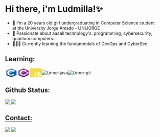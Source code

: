 

# Hi there, i'm Ludmilla!✨
- 🌱 I'm a 20 years old girl undergraduating in Computer Science student at the University Jorge Amado - UNIJORGE
- 🤖 Passionate about aaaall technology's: programming, cybersecurity, quantum computers...
- 👩🏽‍💻 Currently learning the fundamentals of DevOps and CyberSec



  
## **Learning:**
  <img align="center" alt="Linne-C" height="30" width="40" src="https://raw.githubusercontent.com/devicons/devicon/master/icons/c/c-original.svg"><img align="center" alt="Linne-Csharp" height="30" width="40" src="https://raw.githubusercontent.com/devicons/devicon/master/icons/csharp/csharp-original.svg"><img align="center" alt="Linne-Js" height="30" width="40" src="https://raw.githubusercontent.com/devicons/devicon/master/icons/javascript/javascript-plain.svg"><img align="center" alt="Linne-java" height="30" width="40" img src="https://cdn.jsdelivr.net/gh/devicons/devicon@latest/icons/java/java-original.svg" /><img align="center" alt="Linne-git" height="30" width="40"  img src="https://cdn.jsdelivr.net/gh/devicons/devicon@latest/icons/git/git-original.svg"> 

  
## Github Status:

<a href="https://github.com/abreulud">
<img loading="lazy" height="140em" src="https://github-readme-stats.vercel.app/api?username=abreulud&show_icons=true&theme=catppuccin_mocha&include_all_commits=true&count_private=true"/>
<img loading="lazy" height="140em" src="https://github-readme-stats.vercel.app/api/top-langs/?username=abreulud&layout=compact&langs_count=7&theme=catppuccin_mocha"/>
 
<div>
  
## Contact:
<a href = "mailto:ludmillaabreu07@gmail.com"><img loading="lazy" src="https://img.shields.io/badge/Gmail-D14836?style=for-the-badge&logo=gmail&logoColor=white" target="_blank"></a>
<a href="https://www.linkedin.com/in/ludmilla-abreu/" target="_blank"><img loading="lazy" src="https://img.shields.io/badge/-LinkedIn-%230077B5?style=for-the-badge&logo=linkedin&logoColor=white" target="_blank"></a>
</div>
